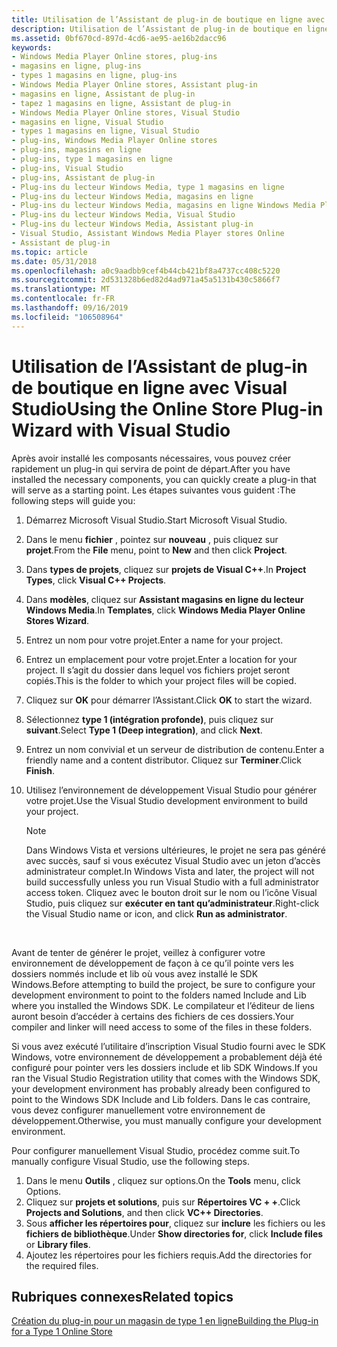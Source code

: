 ```yaml
---
title: Utilisation de l’Assistant de plug-in de boutique en ligne avec Visual Studio
description: Utilisation de l’Assistant de plug-in de boutique en ligne avec Visual Studio
ms.assetid: 0bf670cd-897d-4cd6-ae95-ae16b2dacc96
keywords:
- Windows Media Player Online stores, plug-ins
- magasins en ligne, plug-ins
- types 1 magasins en ligne, plug-ins
- Windows Media Player Online stores, Assistant plug-in
- magasins en ligne, Assistant de plug-in
- tapez 1 magasins en ligne, Assistant de plug-in
- Windows Media Player Online stores, Visual Studio
- magasins en ligne, Visual Studio
- types 1 magasins en ligne, Visual Studio
- plug-ins, Windows Media Player Online stores
- plug-ins, magasins en ligne
- plug-ins, type 1 magasins en ligne
- plug-ins, Visual Studio
- plug-ins, Assistant de plug-in
- Plug-ins du lecteur Windows Media, type 1 magasins en ligne
- Plug-ins du lecteur Windows Media, magasins en ligne
- Plug-ins du lecteur Windows Media, magasins en ligne Windows Media Player
- Plug-ins du lecteur Windows Media, Visual Studio
- Plug-ins du lecteur Windows Media, Assistant plug-in
- Visual Studio, Assistant Windows Media Player stores Online
- Assistant de plug-in
ms.topic: article
ms.date: 05/31/2018
ms.openlocfilehash: a0c9aadbb9cef4b44cb421bf8a4737cc408c5220
ms.sourcegitcommit: 2d531328b6ed82d4ad971a45a5131b430c5866f7
ms.translationtype: MT
ms.contentlocale: fr-FR
ms.lasthandoff: 09/16/2019
ms.locfileid: "106508964"
---
```

# <a name="using-the-online-store-plug-in-wizard-with-visual-studio"></a><span data-ttu-id="545a2-124">Utilisation de l’Assistant de plug-in de boutique en ligne avec Visual Studio</span><span class="sxs-lookup"><span data-stu-id="545a2-124">Using the Online Store Plug-in Wizard with Visual Studio</span></span>

<span data-ttu-id="545a2-125">Après avoir installé les composants nécessaires, vous pouvez créer rapidement un plug-in qui servira de point de départ.</span><span class="sxs-lookup"><span data-stu-id="545a2-125">After you have installed the necessary components, you can quickly create a plug-in that will serve as a starting point.</span></span> <span data-ttu-id="545a2-126">Les étapes suivantes vous guident :</span><span class="sxs-lookup"><span data-stu-id="545a2-126">The following steps will guide you:</span></span>

1.  <span data-ttu-id="545a2-127">Démarrez Microsoft Visual Studio.</span><span class="sxs-lookup"><span data-stu-id="545a2-127">Start Microsoft Visual Studio.</span></span>
2.  <span data-ttu-id="545a2-128">Dans le menu **fichier** , pointez sur **nouveau** , puis cliquez sur **projet**.</span><span class="sxs-lookup"><span data-stu-id="545a2-128">From the **File** menu, point to **New** and then click **Project**.</span></span>
3.  <span data-ttu-id="545a2-129">Dans **types de projets**, cliquez sur **projets de Visual C++**.</span><span class="sxs-lookup"><span data-stu-id="545a2-129">In **Project Types**, click **Visual C++ Projects**.</span></span>
4.  <span data-ttu-id="545a2-130">Dans **modèles**, cliquez sur **Assistant magasins en ligne du lecteur Windows Media**.</span><span class="sxs-lookup"><span data-stu-id="545a2-130">In **Templates**, click **Windows Media Player Online Stores Wizard**.</span></span>
5.  <span data-ttu-id="545a2-131">Entrez un nom pour votre projet.</span><span class="sxs-lookup"><span data-stu-id="545a2-131">Enter a name for your project.</span></span>
6.  <span data-ttu-id="545a2-132">Entrez un emplacement pour votre projet.</span><span class="sxs-lookup"><span data-stu-id="545a2-132">Enter a location for your project.</span></span> <span data-ttu-id="545a2-133">Il s’agit du dossier dans lequel vos fichiers projet seront copiés.</span><span class="sxs-lookup"><span data-stu-id="545a2-133">This is the folder to which your project files will be copied.</span></span>
7.  <span data-ttu-id="545a2-134">Cliquez sur **OK** pour démarrer l’Assistant.</span><span class="sxs-lookup"><span data-stu-id="545a2-134">Click **OK** to start the wizard.</span></span>
8.  <span data-ttu-id="545a2-135">Sélectionnez **type 1 (intégration profonde)**, puis cliquez sur **suivant**.</span><span class="sxs-lookup"><span data-stu-id="545a2-135">Select **Type 1 (Deep integration)**, and click **Next**.</span></span>
9.  <span data-ttu-id="545a2-136">Entrez un nom convivial et un serveur de distribution de contenu.</span><span class="sxs-lookup"><span data-stu-id="545a2-136">Enter a friendly name and a content distributor.</span></span> <span data-ttu-id="545a2-137">Cliquez sur **Terminer**.</span><span class="sxs-lookup"><span data-stu-id="545a2-137">Click **Finish**.</span></span>
10. <span data-ttu-id="545a2-138">Utilisez l’environnement de développement Visual Studio pour générer votre projet.</span><span class="sxs-lookup"><span data-stu-id="545a2-138">Use the Visual Studio development environment to build your project.</span></span>
    > [!Note]  
    > <span data-ttu-id="545a2-139">Dans Windows Vista et versions ultérieures, le projet ne sera pas généré avec succès, sauf si vous exécutez Visual Studio avec un jeton d’accès administrateur complet.</span><span class="sxs-lookup"><span data-stu-id="545a2-139">In Windows Vista and later, the project will not build successfully unless you run Visual Studio with a full administrator access token.</span></span> <span data-ttu-id="545a2-140">Cliquez avec le bouton droit sur le nom ou l’icône Visual Studio, puis cliquez sur **exécuter en tant qu’administrateur**.</span><span class="sxs-lookup"><span data-stu-id="545a2-140">Right-click the Visual Studio name or icon, and click **Run as administrator**.</span></span>

     

<span data-ttu-id="545a2-141">Avant de tenter de générer le projet, veillez à configurer votre environnement de développement de façon à ce qu’il pointe vers les dossiers nommés include et lib où vous avez installé le SDK Windows.</span><span class="sxs-lookup"><span data-stu-id="545a2-141">Before attempting to build the project, be sure to configure your development environment to point to the folders named Include and Lib where you installed the Windows SDK.</span></span> <span data-ttu-id="545a2-142">Le compilateur et l’éditeur de liens auront besoin d’accéder à certains des fichiers de ces dossiers.</span><span class="sxs-lookup"><span data-stu-id="545a2-142">Your compiler and linker will need access to some of the files in these folders.</span></span>

<span data-ttu-id="545a2-143">Si vous avez exécuté l’utilitaire d’inscription Visual Studio fourni avec le SDK Windows, votre environnement de développement a probablement déjà été configuré pour pointer vers les dossiers include et lib SDK Windows.</span><span class="sxs-lookup"><span data-stu-id="545a2-143">If you ran the Visual Studio Registration utility that comes with the Windows SDK, your development environment has probably already been configured to point to the Windows SDK Include and Lib folders.</span></span> <span data-ttu-id="545a2-144">Dans le cas contraire, vous devez configurer manuellement votre environnement de développement.</span><span class="sxs-lookup"><span data-stu-id="545a2-144">Otherwise, you must manually configure your development environment.</span></span>

<span data-ttu-id="545a2-145">Pour configurer manuellement Visual Studio, procédez comme suit.</span><span class="sxs-lookup"><span data-stu-id="545a2-145">To manually configure Visual Studio, use the following steps.</span></span>

1.  <span data-ttu-id="545a2-146">Dans le menu **Outils** , cliquez sur options.</span><span class="sxs-lookup"><span data-stu-id="545a2-146">On the **Tools** menu, click Options.</span></span>
2.  <span data-ttu-id="545a2-147">Cliquez sur **projets et solutions**, puis sur **Répertoires VC + +**.</span><span class="sxs-lookup"><span data-stu-id="545a2-147">Click **Projects and Solutions**, and then click **VC++ Directories**.</span></span>
3.  <span data-ttu-id="545a2-148">Sous **afficher les répertoires pour**, cliquez sur **inclure** les fichiers ou les **fichiers de bibliothèque**.</span><span class="sxs-lookup"><span data-stu-id="545a2-148">Under **Show directories for**, click **Include files** or **Library files**.</span></span>
4.  <span data-ttu-id="545a2-149">Ajoutez les répertoires pour les fichiers requis.</span><span class="sxs-lookup"><span data-stu-id="545a2-149">Add the directories for the required files.</span></span>

## <a name="related-topics"></a><span data-ttu-id="545a2-150">Rubriques connexes</span><span class="sxs-lookup"><span data-stu-id="545a2-150">Related topics</span></span>

<dl> <dt>

[<span data-ttu-id="545a2-151">Création du plug-in pour un magasin de type 1 en ligne</span><span class="sxs-lookup"><span data-stu-id="545a2-151">Building the Plug-in for a Type 1 Online Store</span></span>](building-the-plug-in-for-a-type-1-online-store.md)
</dt> </dl>

 

 




